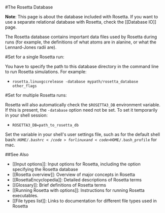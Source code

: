 #The Rosetta Database

**Note**: This page is about the database included with Rosetta. If you want to use a separate relational database with Rosetta, check the [[Database IO]] page.

The Rosetta database contains important data files used by Rosetta during runs (for example, the definitions of what atoms are in alanine, or what the Lennard-Jones radii are).

#Set for a single Rosetta run:



You have to specify the path to this database directory in the command line to run Rosetta simulations. For example: 
* <code>rosetta.linuxgccrelease -database mypath/rosetta\_database other\_flags</code>


#Set for multiple Rosetta runs:

Rosetta will also automatically check the <code>$ROSETTA3_DB</code> environment variable.  If this is present, the <code>-database</code> option need not be set. To set it temporarily in your shell session: 

* <code>ROSETTA3_DB=path_to_rosetta_db</code>

Set the variable in your shell's user settings file, such as for the default shell bash: <code>$HOME/.bashrc</code> for linux and <code>$HOME/.bash_profile</code> for mac.

##See Also

* [[Input options]]: Input options for Rosetta, including the option specifying the Rosetta database
* [[Rosetta overview]]: Overview of major concepts in Rosetta
* [[RosettaEncyclopedia]]: Detailed descriptions of Rosetta terms
* [[Glossary]]: Brief definitions of Rosetta terms
* [[Running Rosetta with options]]: Instructions for running Rosetta executables.
* [[File types list]]: Links to documentation for different file types used in Rosetta